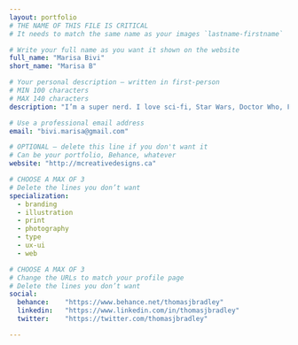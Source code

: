 ```yaml
---
layout: portfolio
# THE NAME OF THIS FILE IS CRITICAL
# It needs to match the same name as your images `lastname-firstname`

# Write your full name as you want it shown on the website
full_name: "Marisa Bivi"
short_name: "Marisa B"

# Your personal description — written in first-person
# MIN 100 characters
# MAX 140 characters
description: "I’m a super nerd. I love sci-fi, Star Wars, Doctor Who, Firefly, Star Trek, Ghostbusters, Godzilla, science, space, and dinosaurs."

# Use a professional email address
email: "bivi.marisa@gmail.com"

# OPTIONAL — delete this line if you don't want it
# Can be your portfolio, Behance, whatever
website: "http://mcreativedesigns.ca"

# CHOOSE A MAX OF 3
# Delete the lines you don’t want
specialization:
  - branding
  - illustration
  - print
  - photography
  - type
  - ux-ui
  - web

# CHOOSE A MAX OF 3
# Change the URLs to match your profile page
# Delete the lines you don’t want
social:
  behance:    "https://www.behance.net/thomasjbradley"
  linkedin:   "https://www.linkedin.com/in/thomasjbradley"
  twitter:    "https://twitter.com/thomasjbradley"

---
```

